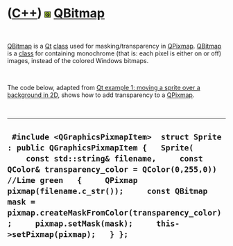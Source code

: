 



 

 

 

 

 

([C++](Cpp.htm)) ![Qt](PicQt.png) [QBitmap](CppQBitmap.htm)
===========================================================

 

[QBitmap](CppQBitmap.htm) is a [Qt](CppQt.htm) [class](CppClass.htm)
used for masking/transparency in [QPixmap](CppQPixmap.htm).
[QBitmap](CppQBitmap.htm) is a [class](CppClass.htm) for containing
monochrome (that is: each pixel is either on or off) images, instead of
the colored Windows bitmaps.

 

The code below, adapted from [Qt example 1: moving a sprite over a
background in 2D](CppQtExample1.htm), shows how to add transparency to a
[QPixmap](CppQPixmap.htm).

 

  ----------------------------------------------------------------------------------------------------------------------------------------------------------------------------------------------------------------------------------------------------------------------------------------------------------------------------------------------------------------------------------
  ` #include <QGraphicsPixmapItem>  struct Sprite : public QGraphicsPixmapItem {   Sprite(     const std::string& filename,     const QColor& transparency_color = QColor(0,255,0)) //Lime green   {     QPixmap pixmap(filename.c_str());     const QBitmap mask = pixmap.createMaskFromColor(transparency_color);     pixmap.setMask(mask);     this->setPixmap(pixmap);   } };`
  ----------------------------------------------------------------------------------------------------------------------------------------------------------------------------------------------------------------------------------------------------------------------------------------------------------------------------------------------------------------------------------

 

 

 

 

 





 



